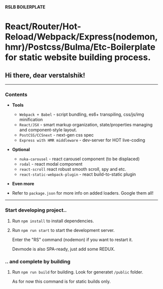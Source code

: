 **RSLB BOILERPLATE**


# React/Router/Hot-Reload/Webpack/Express(nodemon,hmr)/Postcss/Bulma/Etc-Boilerplate for static website building process.
## Hi there, dear verstalshik!
---

### Contents

- **Tools**
  - `Webpack + Babel` - script bundling, es6+ transpiling, css/js/img minification
  - `React/JSX` - smart markup organization, state/properties managing and component-style layout.
  - `PostCSS/CCSnext` - next-gen css spec
  - `Express with HMR middleware` - dev-server for HOT live-coding
- **Optional**
  - `nuka-carousel` - react carousel component (to be displaced)
  - `rodal` - react modal component
  - `react-scroll` react robust smooth scroll, spy and etc.
  - `react-static-webpack-plugin` - react build-to-static plugin

- **Even more**
 - Refer to `package.json` for more info on added loaders. Google them all!

---

### Start developing project..

1. Run `npm install` to install dependencies.

2. Run `npm run start` to start the development server.

   Enter the "RS" command (nodemon) if you want to restart it.
   
   Devmode is also SPA-ready, just add some REDUX.

### .. and complete by building

1. Run `npm run build` for building. Look for generatet `/public` folder. 

   As for now this command is for static builds only.

